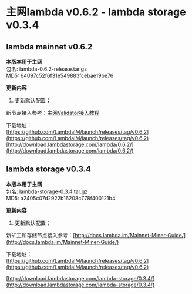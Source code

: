 # 主网lambda v0.6.2 - lambda storage v0.3.4

## lambda mainnet v0.6.2

**本版本用于主网**    
包名: lambda-0.6.2-release.tar.gz   
MD5: 64097c52f6f31e549883fcebae19be76  

**更新内容**   
1. 更新默认配置；   


新节点接入参考：[主网Validator接入教程](http://docs.lambda.im/Mainnet-Validator-Guide/)   




下载地址：  
[https://github.com/LambdaIM/launch/releases/tag/v0.6.2](https://github.com/LambdaIM/launch/releases/tag/v0.6.2)  
[http://download.lambdastorage.com/lambda/0.6.2/](http://download.lambdastorage.com/lambda/0.6.2/)

## lambda storage v0.3.4

**本版本用于主网**    
包名: lambda-storage-0.3.4.tar.gz  
MD5: a2405c07d2922b16208c778f400121b4

**更新内容**   
1. 更新默认配置；  


新矿工和存储节点接入参考：[http://docs.lambda.im/Mainnet-Miner-Guide/](http://docs.lambda.im/Mainnet-Miner-Guide/)   


下载地址：   
[https://github.com/LambdaIM/launch/releases/tag/v0.6.2](https://github.com/LambdaIM/launch/releases/tag/v0.6.2)

[http://download.lambdastorage.com/lambda-storage/0.3.4/](http://download.lambdastorage.com/lambda-storage/0.3.4/)